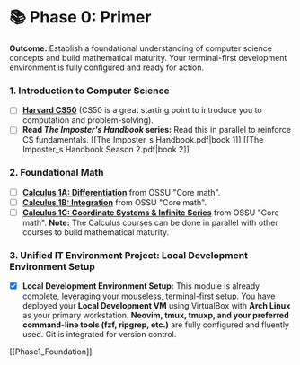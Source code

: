 # 📚 Phase 0: Primer

**Outcome:** Establish a foundational understanding of computer science concepts and build mathematical maturity. Your terminal-first development environment is fully configured and ready for action.

### 1. Introduction to Computer Science

* [ ] **[Harvard CS50](https://youtu.be/h6lqxDwUmJQ?si=uzLE-N6VoMC6eDgL)** (CS50 is a great starting point to introduce you to computation and problem-solving).
* [ ] **Read *The Imposter's Handbook* series:** Read this in parallel to reinforce CS fundamentals. [[The Imposter_s Handbook.pdf|book 1]] [[The Imposter_s Handbook Season 2.pdf|book 2]]

### 2. Foundational Math

* [ ] **[Calculus 1A: Differentiation](https://openlearninglibrary.mit.edu/courses/course-v1:MITx+18.01.1x+2T2019/about)** from OSSU "Core math".
* [ ] **[Calculus 1B: Integration](https://openlearninglibrary.mit.edu/courses/course-v1:MITx+18.01.2x+3T2019/about)** from OSSU "Core math".
* [ ] **[Calculus 1C: Coordinate Systems & Infinite Series](https://openlearninglibrary.mit.edu/courses/course-v1:MITx+18.01.3x+1T2020/about)** from OSSU "Core math".
**Note:** The Calculus courses can be done in parallel with other courses to build mathematical maturity.

### 3. Unified IT Environment Project: Local Development Environment Setup 

* [x] **Local Development Environment Setup:** This module is already complete, leveraging your mouseless, terminal-first setup. You have deployed your **Local Development VM** using VirtualBox with **Arch Linux** as your primary workstation. **Neovim, tmux, tmuxp, and your preferred command-line tools (fzf, ripgrep, etc.)** are fully configured and fluently used. Git is integrated for version control.

[[Phase1_Foundation]]